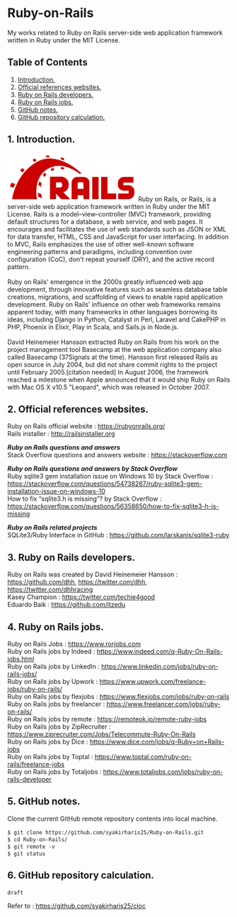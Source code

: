 # Ruby-on-Rails
My works related to Ruby on Rails server-side web application framework written in Ruby under the MIT License.

## Table of Contents
1. [Introduction.](#introduction)
2. [Official references websites.](#references)
3. [Ruby on Rails developers.](#developers)
4. [Ruby on Rails jobs.](#jobs)
5. [GitHub notes.](#github)
6. [GitHub repository calculation.](#calculation)

<a name="introduction"></a>
## 1. Introduction.
<img src="rails.png" height="110"> 
Ruby on Rails, or Rails, is a server-side web application framework written in Ruby under the MIT License. Rails is a model–view–controller (MVC) framework, providing default structures for a database, a web service, and web pages. It encourages and facilitates the use of web standards such as JSON or XML for data transfer, HTML, CSS and JavaScript for user interfacing. In addition to MVC, Rails emphasizes the use of other well-known software engineering patterns and paradigms, including convention over configuration (CoC), don't repeat yourself (DRY), and the active record pattern.
<br /><br />
Ruby on Rails' emergence in the 2000s greatly influenced web app development, through innovative features such as seamless database table creations, migrations, and scaffolding of views to enable rapid application development. Ruby on Rails' influence on other web frameworks remains apparent today, with many frameworks in other languages borrowing its ideas, including Django in Python, Catalyst in Perl, Laravel and CakePHP in PHP, Phoenix in Elixir, Play in Scala, and Sails.js in Node.js.
<br /><br />
David Heinemeier Hansson extracted Ruby on Rails from his work on the project management tool Basecamp at the web application company also called Basecamp (37Signals at the time). Hansson first released Rails as open source in July 2004, but did not share commit rights to the project until February 2005.[citation needed] In August 2006, the framework reached a milestone when Apple announced that it would ship Ruby on Rails with Mac OS X v10.5 "Leopard", which was released in October 2007.

<a name="references"></a>
## 2. Official references websites. 
Ruby on Rails official website : https://rubyonrails.org/ <br />
Rails installer : http://railsinstaller.org <br />

**_Ruby on Rails questions and answers_** <br />
Stack Overflow questions and answers website : https://stackoverflow.com <br />

**_Ruby on Rails questions and answers by Stack Overflow_** <br />
Ruby sqlite3 gem installation issue on Windows 10 by Stack Overflow : https://stackoverflow.com/questions/54738267/ruby-sqlite3-gem-installation-issue-on-windows-10 <br />
How to fix “sqlite3.h is missing”? by Stack Overflow : https://stackoverflow.com/questions/56358650/how-to-fix-sqlite3-h-is-missing <br />

**_Ruby on Rails related projects_** <br />
SQLite3/Ruby Interface in GitHub : https://github.com/larskanis/sqlite3-ruby <br />

<a name="developers"></a>
## 3. Ruby on Rails developers.
Ruby on Rails was created by David Heinemeier Hansson : https://github.com/dhh, https://twitter.com/dhh, https://twitter.com/dhhracing <br />
Kasey Champion : https://twitter.com/techie4good <br />
Eduardo Baik : https://github.com/itzedu <br />

<a name="jobs"></a>
## 4. Ruby on Rails jobs.
Ruby on Rails Jobs : https://www.rorjobs.com <br />
Ruby on Rails jobs by Indeed : https://www.indeed.com/q-Ruby-On-Rails-jobs.html <br />
Ruby on Rails jobs by LinkedIn : https://www.linkedin.com/jobs/ruby-on-rails-jobs/ <br />
Ruby on Rails jobs by Upwork : https://www.upwork.com/freelance-jobs/ruby-on-rails/ <br />
Ruby on Rails jobs by flexjobs : https://www.flexjobs.com/jobs/ruby-on-rails <br />
Ruby on Rails jobs by freelancer : https://www.freelancer.com/jobs/ruby-on-rails/ <br />
Ruby on Rails jobs by remote : https://remoteok.io/remote-ruby-jobs <br />
Ruby on Rails jobs by ZipRecruiter : https://www.ziprecruiter.com/Jobs/Telecommute-Ruby-On-Rails <br />
Ruby on Rails jobs by Dice : https://www.dice.com/jobs/q-Ruby+on+Rails-jobs <br />
Ruby on Rails jobs by Toptal : https://www.toptal.com/ruby-on-rails/freelance-jobs <br />
Ruby on Rails jobs by Totaljobs : https://www.totaljobs.com/jobs/ruby-on-rails-developer <br />
 
<a name="github"></a>
## 5. GitHub notes.
Clone the current GitHub remote repository contents into local machine.
```
$ git clone https://github.com/syakirharis25/Ruby-on-Rails.git
$ cd Ruby-on-Rails/
$ git remote -v
$ git status
```

<a name="calculation"></a>
## 6. GitHub repository calculation.
```
draft
```
Refer to : https://github.com/syakirharis25/cloc
